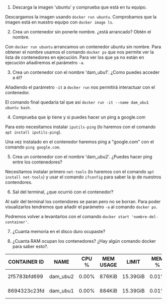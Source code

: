 1. Descarga la imagen 'ubuntu’ y comprueba que está en tu equipo.

Descargamos la imagen usando `docker run ubuntu`.
Comprobamos que la imagen está en nuestro equipo con `docker image ls`.

2. Crea un contenedor sin ponerle nombre. ¿está arrancado? Obtén el nombre.

Con `docker run ubuntu` arrancamos un contenedor ubuntu sin nombre. Para obtener el nombre usamos el comando `docker ps` que nos permite ver la lista de contenedores en ejecución. Para ver los que ya no están en	ejecución añadiremos el parámetro `-a`.

3. Crea un contenedor con el nombre 'dam_ubu1'. ¿Como puedes acceder a él?

Añadiendo el parámetro `-it` a `docker run` nos permitirá interactuar con el contenedor. 

El comando final quedaría tal que así `docker run -it --name dam_ubu1 ubuntu bash`.

4. Comprueba que ip tiene y si puedes hacer un ping a google.com

Para esto necesitamos instalar `iputils-ping` (lo haremos con el comando `apt install iputils-ping`). 

Una vez instalado en el contenedor haremos ping a "google.com" con el comando `ping google.com`.

5. Crea un contenedor con el nombre 'dam_ubu2'. ¿Puedes hacer ping entre los contenedores?

Necesitamos instalar primero `net-tools` (lo haremos con el comando `apt install net-tools`) y usar el comando `ifconfig` para saber la ip de nuestros contendores.

6. Sal del terminal, ¿que ocurrió con el contenedor?

Al salir del terminal los contendores se paran pero no se borran. Para poder visualizarlos tendremos que añadir el parámetro `-a` al comando `docker ps`.

Podremos volver a levantarlos con el comando `docker start 'nombre-del-container'`.

7. ¿Cuanta memoria en el disco duro ocupaste?



8. ¿Cuanta RAM ocupan los contenedores? ¿Hay algún comando docker para saber esto?.

|CONTAINER ID | NAME     | CPU % | MEM USAGE | LIMIT | MEM % | NET I/O     | BLOCK I/O | PIDS |
|-------------|----------|-------|--------|----------|-------|-------------|-----------|------|
|2f5783bfd699 | dam_ubu2 | 0.00% | 876KiB | 15.39GiB | 0.01% | 5.41kB / 0B | 0B / 0B   | 1    |
|8694323c23fd | dam_ubu1 | 0.00% | 884KiB | 15.39GiB | 0.01% | 5.67kB / 0B | 0B / 0B   | 1    |